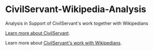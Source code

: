 # CivilServant-Wikipedia-Analysis
Analysis in Support of CivilServant's work together with Wikipedians

[Learn more about CivilServant](https://civilservant.io).

Learn more about [CivilServant's work with Wikipedians](https://meta.wikimedia.org/wiki/CivilServant%27s_Wikimedia_studies).
